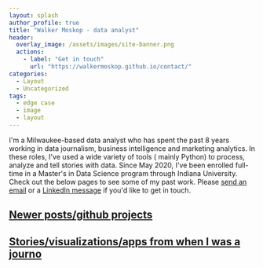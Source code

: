 ```yaml
---
layout: splash
author_profile: true
title: "Walker Moskop - data analyst"
header:
  overlay_image: /assets/images/site-banner.png
  actions:
    - label: "Get in touch"
      url: "https://walkermoskop.github.io/contact/"
categories:
  - Layout
  - Uncategorized
tags:
  - edge case
  - image
  - layout
---
```


I'm a Milwaukee-based data analyst who has spent the past 8 years working in data journalism, business intelligence and marketing analytics. In these roles, I've used a wide variety of tools ( mainly Python) to process, analyze and tell stories with data. Since May 2020, I've been enrolled full-time in a Master's in Data Science program through Indiana University. Check out the below pages to see some of my past work. Please <a href="https://walkermoskop.github.io/contact/">send an email</a> or a <a href="https://www.linkedin.com/in/walkermoskop/">LinkedIn message</a> if you'd like to get in touch. 

## [Newer posts/github projects](https://walkermoskop.github.io/newer-work/)

## [Stories/visualizations/apps from when I was a journo](https://walkermoskop.github.io/data-journalism/)